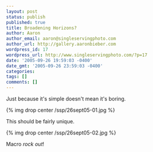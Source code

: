 ```yaml
---
layout: post
status: publish
published: true
title: Broadening Horizons?
author: Aaron
author_email: aaron@singleservingphoto.com
author_url: http://gallery.aaronbieber.com
wordpress_id: 17
wordpress_url: http://www.singleservingphoto.com/?p=17
date: '2005-09-26 19:59:03 -0400'
date_gmt: '2005-09-26 23:59:03 -0400'
categories:
tags: []
comments: []
---
```

Just because it's simple doesn't mean it's boring.

{% img drop center /ssp/26sept05-01.jpg %}

This should be fairly unique.

{% img drop center /ssp/26sept05-02.jpg %}

Macro *rock out*!
